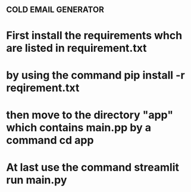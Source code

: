 ## COLD EMAIL GENERATOR

# First install the requirements whch are listed in requirement.txt
# by using the command pip install -r reqirement.txt

# then move to the directory "app" which contains main.pp by a command cd app

# At last use the command streamlit run main.py